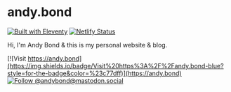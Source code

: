 # andy.bond

[![Built with Eleventy](https://img.shields.io/badge/Built%20with%20Eleventy-5e5e5e?logo=eleventy&logoColor=white)](https://11ty.dev)
[![Netlify Status](https://img.shields.io/netlify/bef6d4d6-d7fa-4802-9b04-0c6042120381?logo=netlify&logoColor=white&labelColor=%235e5e5e)](https://app.netlify.com/sites/andy-bond/deploys)

Hi, I'm Andy Bond & this is my personal website & blog.

[![Visit https://andy.bond](https://img.shields.io/badge/Visit%20https%3A%2F%2Fandy.bond-blue?style=for-the-badge&color=%23c77dff)](https://andy.bond)
[![Follow @andybond@mastodon.social](https://img.shields.io/mastodon/follow/109308328200525805?domain=https%3A%2F%2Fmastodon.social&style=for-the-badge&logo=Mastodon&logoColor=white&labelColor=6364FF)](https://mastodon.social/@andybond)
